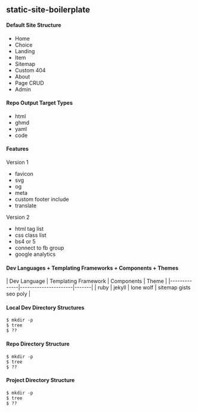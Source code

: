 ## static-site-boilerplate

#### Default Site Structure
- Home
- Choice
- Landing
- Item
- Sitemap
- Custom 404
- About
- Page CRUD
- Admin

#### Repo Output Target Types
- html 
- ghmd 
- yaml 
- code

#### Features
Version 1
- favicon
- svg
- og
- meta
- custom footer include
- translate

Version 2
- html tag list
- css class list
- bs4 or 5
- connect to fb group
- google analytics

#### Dev Languages + Templating Frameworks + Components + Themes

| Dev Language | Templating Framework | Components | Theme |
|--------------|----------------------|-------|
| ruby | jekyll | lone wolf | sitemap gists seo poly |


#### Local Dev Directory Structures
```
$ mkdir -p
$ tree
$ ??
 ```
#### Repo Directory Structure
```
$ mkdir -p
$ tree
$ ??
 ```

#### Project Directory Structure
```
$ mkdir -p
$ tree
$ ??
 ```
